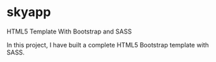 # skyapp

HTML5 Template With Bootstrap and SASS

In this project, I have built a complete HTML5 Bootstrap template with SASS. 
